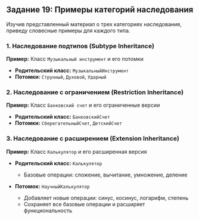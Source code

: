 
## Задание 19: Примеры категорий наследования

Изучив представленный материал о трех категориях наследования, приведу словесные примеры для каждого типа.

### 1. Наследование подтипов (Subtype Inheritance)

**Пример:** Класс `Музыкальный инструмент` и его потомки

- **Родительский класс:** `МузыкальныйИнструмент`
- **Потомки:** `Струнный`, `Духовой`, `Ударный`


### 2. Наследование с ограничением (Restriction Inheritance)

**Пример:** Класс `Банковский счет` и его ограниченные версии

- **Родительский класс:** `БанковскийСчет`
- **Потомки:** `СберегательныйСчет`, `ДетскийСчет`




### 3. Наследование с расширением (Extension Inheritance)

**Пример:** Класс `Калькулятор` и его расширенная версия

- **Родительский класс:** `Калькулятор`
  - Базовые операции: сложение, вычитание, умножение, деление
  
- **Потомок:** `НаучныйКалькулятор`
  - Добавляет новые операции: синус, косинус, логарифм, степень
  - Сохраняет все базовые операции и расширяет функциональность



